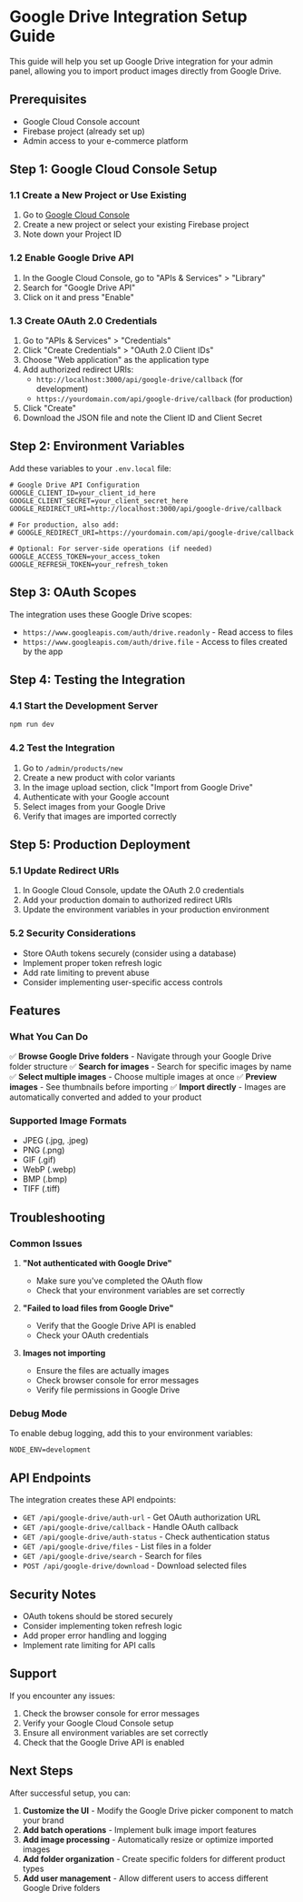 # Google Drive Integration Setup Guide

This guide will help you set up Google Drive integration for your admin panel, allowing you to import product images directly from Google Drive.

## Prerequisites

- Google Cloud Console account
- Firebase project (already set up)
- Admin access to your e-commerce platform

## Step 1: Google Cloud Console Setup

### 1.1 Create a New Project or Use Existing

1. Go to [Google Cloud Console](https://console.cloud.google.com/)
2. Create a new project or select your existing Firebase project
3. Note down your Project ID

### 1.2 Enable Google Drive API

1. In the Google Cloud Console, go to "APIs & Services" > "Library"
2. Search for "Google Drive API"
3. Click on it and press "Enable"

### 1.3 Create OAuth 2.0 Credentials

1. Go to "APIs & Services" > "Credentials"
2. Click "Create Credentials" > "OAuth 2.0 Client IDs"
3. Choose "Web application" as the application type
4. Add authorized redirect URIs:
   - `http://localhost:3000/api/google-drive/callback` (for development)
   - `https://yourdomain.com/api/google-drive/callback` (for production)
5. Click "Create"
6. Download the JSON file and note the Client ID and Client Secret

## Step 2: Environment Variables

Add these variables to your `.env.local` file:

```env
# Google Drive API Configuration
GOOGLE_CLIENT_ID=your_client_id_here
GOOGLE_CLIENT_SECRET=your_client_secret_here
GOOGLE_REDIRECT_URI=http://localhost:3000/api/google-drive/callback

# For production, also add:
# GOOGLE_REDIRECT_URI=https://yourdomain.com/api/google-drive/callback

# Optional: For server-side operations (if needed)
GOOGLE_ACCESS_TOKEN=your_access_token
GOOGLE_REFRESH_TOKEN=your_refresh_token
```

## Step 3: OAuth Scopes

The integration uses these Google Drive scopes:

- `https://www.googleapis.com/auth/drive.readonly` - Read access to files
- `https://www.googleapis.com/auth/drive.file` - Access to files created by the app

## Step 4: Testing the Integration

### 4.1 Start the Development Server

```bash
npm run dev
```

### 4.2 Test the Integration

1. Go to `/admin/products/new`
2. Create a new product with color variants
3. In the image upload section, click "Import from Google Drive"
4. Authenticate with your Google account
5. Select images from your Google Drive
6. Verify that images are imported correctly

## Step 5: Production Deployment

### 5.1 Update Redirect URIs

1. In Google Cloud Console, update the OAuth 2.0 credentials
2. Add your production domain to authorized redirect URIs
3. Update the environment variables in your production environment

### 5.2 Security Considerations

- Store OAuth tokens securely (consider using a database)
- Implement proper token refresh logic
- Add rate limiting to prevent abuse
- Consider implementing user-specific access controls

## Features

### What You Can Do

✅ **Browse Google Drive folders** - Navigate through your Google Drive folder structure
✅ **Search for images** - Search for specific images by name
✅ **Select multiple images** - Choose multiple images at once
✅ **Preview images** - See thumbnails before importing
✅ **Import directly** - Images are automatically converted and added to your product

### Supported Image Formats

- JPEG (.jpg, .jpeg)
- PNG (.png)
- GIF (.gif)
- WebP (.webp)
- BMP (.bmp)
- TIFF (.tiff)

## Troubleshooting

### Common Issues

1. **"Not authenticated with Google Drive"**

   - Make sure you've completed the OAuth flow
   - Check that your environment variables are set correctly

2. **"Failed to load files from Google Drive"**

   - Verify that the Google Drive API is enabled
   - Check your OAuth credentials

3. **Images not importing**
   - Ensure the files are actually images
   - Check browser console for error messages
   - Verify file permissions in Google Drive

### Debug Mode

To enable debug logging, add this to your environment variables:

```env
NODE_ENV=development
```

## API Endpoints

The integration creates these API endpoints:

- `GET /api/google-drive/auth-url` - Get OAuth authorization URL
- `GET /api/google-drive/callback` - Handle OAuth callback
- `GET /api/google-drive/auth-status` - Check authentication status
- `GET /api/google-drive/files` - List files in a folder
- `GET /api/google-drive/search` - Search for files
- `POST /api/google-drive/download` - Download selected files

## Security Notes

- OAuth tokens should be stored securely
- Consider implementing token refresh logic
- Add proper error handling and logging
- Implement rate limiting for API calls

## Support

If you encounter any issues:

1. Check the browser console for error messages
2. Verify your Google Cloud Console setup
3. Ensure all environment variables are set correctly
4. Check that the Google Drive API is enabled

## Next Steps

After successful setup, you can:

1. **Customize the UI** - Modify the Google Drive picker component to match your brand
2. **Add batch operations** - Implement bulk image import features
3. **Add image processing** - Automatically resize or optimize imported images
4. **Add folder organization** - Create specific folders for different product types
5. **Add user management** - Allow different users to access different Google Drive folders
